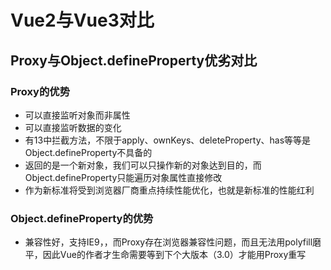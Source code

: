 
# Vue2与Vue3对比

## Proxy与Object.defineProperty优劣对比

### Proxy的优势

* 可以直接监听对象而非属性
* 可以直接监听数据的变化
* 有13中拦截方法，不限于apply、ownKeys、deleteProperty、has等等是Object.defineProperty不具备的
* 返回的是一个新对象，我们可以只操作新的对象达到目的，而Object.defineProperty只能遍历对象属性直接修改
* 作为新标准将受到浏览器厂商重点持续性能优化，也就是新标准的性能红利

### Object.defineProperty的优势

* 兼容性好，支持IE9，，而Proxy存在浏览器兼容性问题，而且无法用polyfill磨平，因此Vue的作者才生命需要等到下个大版本（3.0）才能用Proxy重写